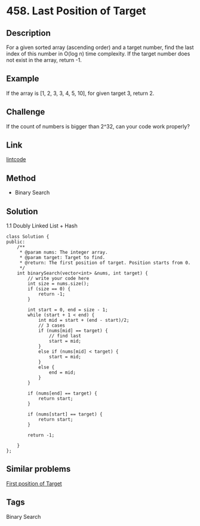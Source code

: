 # 458. Last Position of Target

## Description

For a given sorted array (ascending order) and a target number, find the last index of this number in O(log n) time complexity.
If the target number does not exist in the array, return -1.

## Example
If the array is [1, 2, 3, 3, 4, 5, 10], for given target 3, return 2.

## Challenge
If the count of numbers is bigger than 2^32, can your code work properly?

## Link
[lintcode](https://lintcode.com/problem/last-position-of-target/)

## Method
* Binary Search

## Solution
1.1 Doubly Linked List + Hash
~~~
class Solution {
public:
    /**
     * @param nums: The integer array.
     * @param target: Target to find.
     * @return: The first position of target. Position starts from 0.
     */
    int binarySearch(vector<int> &nums, int target) {
        // write your code here
        int size = nums.size();
        if (size == 0) {
            return -1;
        }
        
        int start = 0, end = size - 1;
        while (start + 1 < end) {
            int mid = start + (end - start)/2;
            // 3 cases
            if (nums[mid] == target) {
                // find last
                start = mid;
            }
            else if (nums[mid] < target) {
                start = mid;
            }
            else {
                end = mid;
            }
        }
        
        if (nums[end] == target) {
            return start;
        }
        
        if (nums[start] == target) {
            return start;
        }
        
        return -1;
        
    }
};
~~~

## Similar problems
[First position of Target](https://www.lintcode.com/problem/first-position-of-target/)  

## Tags
Binary Search